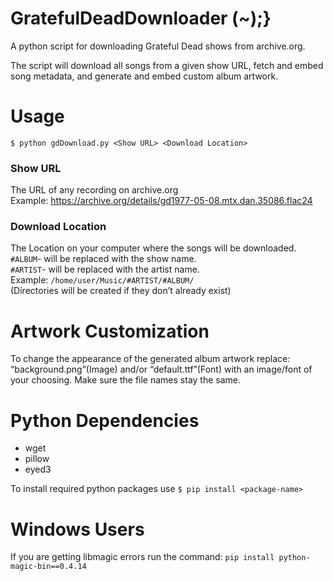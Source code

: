 # GratefulDeadDownloader (~);}
A python script for downloading Grateful Dead shows from archive.org.<br>

The script will download all songs from a given show URL, fetch and embed song metadata, and generate and embed custom album artwork.

# Usage
```
$ python gdDownload.py <Show URL> <Download Location>
```
### Show URL
The URL of any recording on archive.org<br>
Example: https://archive.org/details/gd1977-05-08.mtx.dan.35086.flac24

### Download Location
The Location on your computer where the songs will be downloaded.<br>
```#ALBUM```- will be replaced with the show name.<br>
```#ARTIST```- will be replaced with the artist name.<br>
Example: ```/home/user/Music/#ARTIST/#ALBUM/```<br>
(Directories will be created if they don’t already exist)<br>

# Artwork Customization

To change the appearance of the generated album artwork replace: “background.png”(Image) and/or “default.ttf”(Font) with an image/font of your choosing. Make sure the file names stay the same.

# Python Dependencies 

- wget
- pillow
- eyed3

To install required python packages use ```$ pip install <package-name>```

# Windows Users

If you are getting libmagic errors run the command: ``` pip install python-magic-bin==0.4.14 ```






